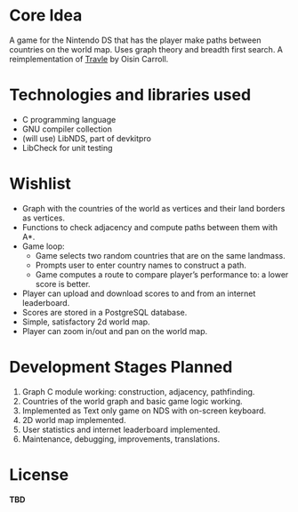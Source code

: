 # Core Idea
A game for the Nintendo DS that has the player make paths between countries on the world map. Uses graph theory and breadth first search.
A reimplementation of [Travle](https://imois.in/games/travle/) by Oisin Carroll.
# Technologies and libraries used
- C programming language
- GNU compiler collection
- (will use) LibNDS, part of devkitpro
- LibCheck for unit testing 
# Wishlist
- Graph with the countries of the world as vertices and their land borders as vertices.
- Functions to check adjacency and compute paths between them with A*.
- Game loop:
  - Game selects two random countries that are on the same landmass.
  - Prompts user to enter country names to construct a path.
  - Game computes a route to compare player’s performance to: a lower score is better.
- Player can upload and download scores to and from an internet leaderboard.
- Scores are stored in a PostgreSQL database.
- Simple, satisfactory 2d world map.
- Player can zoom in/out and pan on the world map.
# Development Stages Planned
1. Graph C module working: construction, adjacency, pathfinding.
2. Countries of the world graph and basic game logic working.
3. Implemented as Text only game on NDS with on-screen keyboard.
4. 2D world map implemented.
5. User statistics and internet leaderboard implemented.
6. Maintenance, debugging, improvements, translations.
# License
**TBD**
